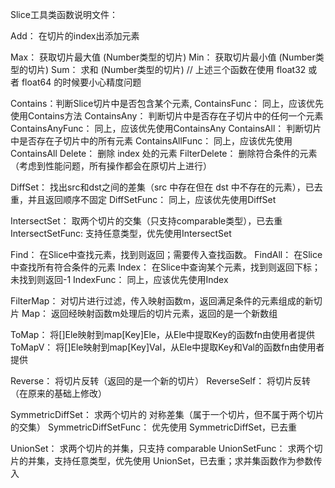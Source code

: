 Slice工具类函数说明文件：

Add：    在切片的index出添加元素

Max：    获取切片最大值 (Number类型的切片)
Min：    获取切片最小值 (Number类型的切片)
Sum：    求和 (Number类型的切片)
// 上述三个函数在使用 float32 或者 float64 的时候要小心精度问题

Contains：判断Slice切片中是否包含某个元素,
ContainsFunc： 同上，应该优先使用Contains方法
ContainsAny： 判断切片中是否存在子切片中的任何一个元素
ContainsAnyFunc： 同上，应该优先使用ContainsAny
ContainsAll： 判断切片中是否存在子切片中的所有元素
ContainsAllFunc： 同上，应该优先使用ContainsAll
Delete： 删除 index 处的元素
FilterDelete： 删除符合条件的元素（考虑到性能问题，所有操作都会在原切片上进行）

DiffSet： 找出src和dst之间的差集（src 中存在但在 dst 中不存在的元素），已去重，并且返回顺序不固定
DiffSetFunc： 同上，应该优先使用DiffSet

IntersectSet： 取两个切片的交集（只支持comparable类型），已去重
IntersectSetFunc: 支持任意类型，优先使用IntersectSet

Find： 在Slice中查找元素，找到则返回；需要传入查找函数。
FindAll： 在Slice中查找所有符合条件的元素
Index： 在Slice中查询某个元素，找到则返回下标；未找到则返回-1
IndexFunc： 同上，应该优先使用Index

FilterMap： 对切片进行过滤，传入映射函数m，返回满足条件的元素组成的新切片
Map： 返回经映射函数m处理后的切片元素，返回的是一个新数组

ToMap： 将[]Ele映射到map[Key]Ele，从Ele中提取Key的函数fn由使用者提供
ToMapV： 将[]Ele映射到map[Key]Val，从Ele中提取Key和Val的函数fn由使用者提供

Reverse： 将切片反转（返回的是一个新的切片）
ReverseSelf： 将切片反转（在原来的基础上修改）

SymmetricDiffSet： 求两个切片的 对称差集（属于一个切片，但不属于两个切片的交集）
SymmetricDiffSetFunc： 优先使用 SymmetricDiffSet，已去重

UnionSet： 求两个切片的并集，只支持 comparable
UnionSetFunc： 求两个切片的并集，支持任意类型，优先使用 UnionSet，已去重；求并集函数作为参数传入














